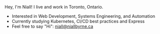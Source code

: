 Hey, I'm Niall!  I live and work in Toronto, Ontario.

- Interested in Web Development, Systems Engineering, and Automation 
- Currently studying Kubernetes, CI/CD best practices and Express
- Feel free to say "Hi": niall@niallbyrne.ca
